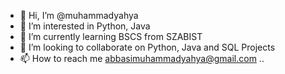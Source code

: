- 👋 Hi, I’m @muhammadyahya
- 👀 I’m interested in Python, Java
- 🌱 I’m currently learning BSCS from SZABIST
- 💞️ I’m looking to collaborate on Python, Java and SQL Projects
- 📫 How to reach me abbasimuhammadyahya@gmail.com
..

<!---
muhammadyahyaabbasi/muhammadyahyaabbasi is a ✨ special ✨ repository because its `README.md` (this file) appears on your GitHub profile.
You can click the Preview link to take a look at your changes.
--->
